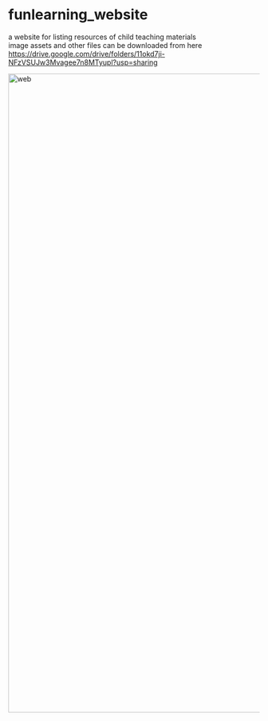 # funlearning_website
a website for listing resources of child teaching materials</br>
image assets and other files can be downloaded from here</br>
https://drive.google.com/drive/folders/11okd7ji-NFzVSUJw3Mvagee7n8MTyupl?usp=sharing

<img width="1279" alt="web" src="https://github.com/chency0315/funlearning_website/assets/100465252/1eb18c42-d7b7-43c4-892c-79b07be68e8e">
